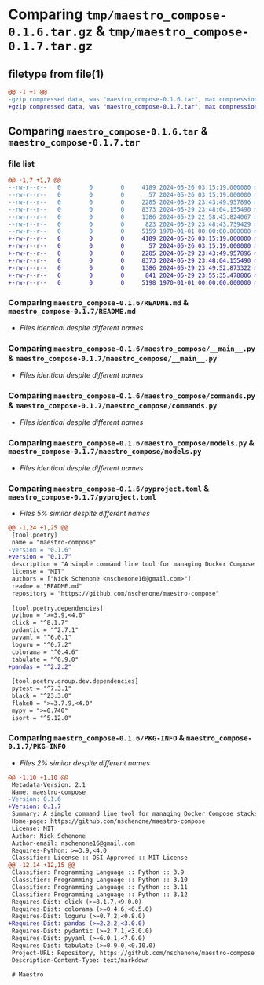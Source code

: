 # Comparing `tmp/maestro_compose-0.1.6.tar.gz` & `tmp/maestro_compose-0.1.7.tar.gz`

## filetype from file(1)

```diff
@@ -1 +1 @@
-gzip compressed data, was "maestro_compose-0.1.6.tar", max compression
+gzip compressed data, was "maestro_compose-0.1.7.tar", max compression
```

## Comparing `maestro_compose-0.1.6.tar` & `maestro_compose-0.1.7.tar`

### file list

```diff
@@ -1,7 +1,7 @@
--rw-r--r--   0        0        0     4189 2024-05-26 03:15:19.000000 maestro_compose-0.1.6/README.md
--rw-r--r--   0        0        0       57 2024-05-26 03:15:19.000000 maestro_compose-0.1.6/maestro_compose/__init__.py
--rw-r--r--   0        0        0     2285 2024-05-29 23:43:49.957896 maestro_compose-0.1.6/maestro_compose/__main__.py
--rw-r--r--   0        0        0     8373 2024-05-29 23:48:04.155490 maestro_compose-0.1.6/maestro_compose/commands.py
--rw-r--r--   0        0        0     1386 2024-05-29 22:58:43.824067 maestro_compose-0.1.6/maestro_compose/models.py
--rw-r--r--   0        0        0      823 2024-05-29 23:48:43.739429 maestro_compose-0.1.6/pyproject.toml
--rw-r--r--   0        0        0     5159 1970-01-01 00:00:00.000000 maestro_compose-0.1.6/PKG-INFO
+-rw-r--r--   0        0        0     4189 2024-05-26 03:15:19.000000 maestro_compose-0.1.7/README.md
+-rw-r--r--   0        0        0       57 2024-05-26 03:15:19.000000 maestro_compose-0.1.7/maestro_compose/__init__.py
+-rw-r--r--   0        0        0     2285 2024-05-29 23:43:49.957896 maestro_compose-0.1.7/maestro_compose/__main__.py
+-rw-r--r--   0        0        0     8373 2024-05-29 23:48:04.155490 maestro_compose-0.1.7/maestro_compose/commands.py
+-rw-r--r--   0        0        0     1386 2024-05-29 23:49:52.873322 maestro_compose-0.1.7/maestro_compose/models.py
+-rw-r--r--   0        0        0      841 2024-05-29 23:55:35.478806 maestro_compose-0.1.7/pyproject.toml
+-rw-r--r--   0        0        0     5198 1970-01-01 00:00:00.000000 maestro_compose-0.1.7/PKG-INFO
```

### Comparing `maestro_compose-0.1.6/README.md` & `maestro_compose-0.1.7/README.md`

 * *Files identical despite different names*

### Comparing `maestro_compose-0.1.6/maestro_compose/__main__.py` & `maestro_compose-0.1.7/maestro_compose/__main__.py`

 * *Files identical despite different names*

### Comparing `maestro_compose-0.1.6/maestro_compose/commands.py` & `maestro_compose-0.1.7/maestro_compose/commands.py`

 * *Files identical despite different names*

### Comparing `maestro_compose-0.1.6/maestro_compose/models.py` & `maestro_compose-0.1.7/maestro_compose/models.py`

 * *Files identical despite different names*

### Comparing `maestro_compose-0.1.6/pyproject.toml` & `maestro_compose-0.1.7/pyproject.toml`

 * *Files 5% similar despite different names*

```diff
@@ -1,24 +1,25 @@
 [tool.poetry]
 name = "maestro-compose"
-version = "0.1.6"
+version = "0.1.7"
 description = "A simple command line tool for managing Docker Compose stacks using tags and other metadata."
 license = "MIT"
 authors = ["Nick Schenone <nschenone16@gmail.com>"]
 readme = "README.md"
 repository = "https://github.com/nschenone/maestro-compose"
 
 [tool.poetry.dependencies]
 python = ">=3.9,<4.0"
 click = "^8.1.7"
 pydantic = "^2.7.1"
 pyyaml = "^6.0.1"
 loguru = "^0.7.2"
 colorama = "^0.4.6"
 tabulate = "^0.9.0"
+pandas = "^2.2.2"
 
 [tool.poetry.group.dev.dependencies]
 pytest = "^7.3.1"
 black = "^23.3.0"
 flake8 = ">=3.7.9,<4.0"
 mypy = ">=0.740"
 isort = "^5.12.0"
```

### Comparing `maestro_compose-0.1.6/PKG-INFO` & `maestro_compose-0.1.7/PKG-INFO`

 * *Files 2% similar despite different names*

```diff
@@ -1,10 +1,10 @@
 Metadata-Version: 2.1
 Name: maestro-compose
-Version: 0.1.6
+Version: 0.1.7
 Summary: A simple command line tool for managing Docker Compose stacks using tags and other metadata.
 Home-page: https://github.com/nschenone/maestro-compose
 License: MIT
 Author: Nick Schenone
 Author-email: nschenone16@gmail.com
 Requires-Python: >=3.9,<4.0
 Classifier: License :: OSI Approved :: MIT License
@@ -12,14 +12,15 @@
 Classifier: Programming Language :: Python :: 3.9
 Classifier: Programming Language :: Python :: 3.10
 Classifier: Programming Language :: Python :: 3.11
 Classifier: Programming Language :: Python :: 3.12
 Requires-Dist: click (>=8.1.7,<9.0.0)
 Requires-Dist: colorama (>=0.4.6,<0.5.0)
 Requires-Dist: loguru (>=0.7.2,<0.8.0)
+Requires-Dist: pandas (>=2.2.2,<3.0.0)
 Requires-Dist: pydantic (>=2.7.1,<3.0.0)
 Requires-Dist: pyyaml (>=6.0.1,<7.0.0)
 Requires-Dist: tabulate (>=0.9.0,<0.10.0)
 Project-URL: Repository, https://github.com/nschenone/maestro-compose
 Description-Content-Type: text/markdown
 
 # Maestro
```

